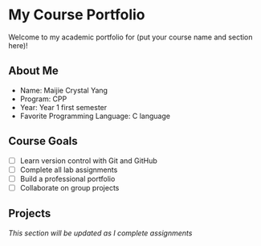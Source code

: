 # My Course Portfolio
 
Welcome to my academic portfolio for (put your course name and section here)!
 
## About Me
- Name: Maijie Crystal Yang
- Program: CPP
- Year: Year 1 first semester
- Favorite Programming Language: C language
  
## Course Goals
- [ ] Learn version control with Git and GitHub
- [ ] Complete all lab assignments
- [ ] Build a professional portfolio
- [ ] Collaborate on group projects
 
## Projects
*This section will be updated as I complete assignments*

